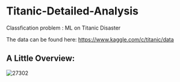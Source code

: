 # Titanic-Detailed-Analysis
Classfication problem : ML on Titanic Disaster

The data can be found here:
https://www.kaggle.com/c/titanic/data

## A Little Overview:

![27302](https://user-images.githubusercontent.com/33611104/54016242-86185f00-413f-11e9-9c2c-2fdc34db404a.jpg)


